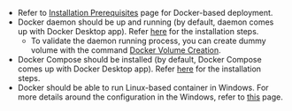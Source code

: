 * Refer to [Installation Prerequisites](../../getting-started/prerequisites.md#installation-prerequisites) page for Docker-based deployment.
* Docker daemon should be up and running (by default, daemon comes up with Docker Desktop app). Refer [here](https://docs.docker.com/engine/install/) for the installation steps.
  * To validate the daemon running process, you can create dummy volume with the command [Docker Volume Creation](#docker-volume-creation-optional).
* Docker Compose should be installed (by default, Docker Compose comes up with Docker Desktop app). Refer [here](https://docs.docker.com/compose/install/) for the installation steps.
* Docker should be able to run Linux-based container in Windows. For more details around the configuration in the Windows, refer to [this](https://docs.docker.com/desktop/install/windows-install/) page.

